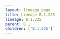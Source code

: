 ```yaml
---
layout: lineage_page
title: Lineage B.1.225
lineage: B.1.225
parent: B.1
children: ['B.1.225']
---
```

